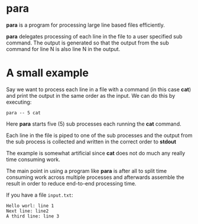 # para

**para** is a program for processing large line based files efficiently.

**para** delegates processing of each line in the file to a user specified sub command. The output is generated so that the output from the sub command for line N is also line N in the output.

# A small example

Say we want to process each line in a file with a command (in this case **cat**) and print the output in the same order as the input. We can do this by executing:

```
para -- 5 cat
```

Here **para** starts five (5) sub processes each running the **cat** command.

Each line in the file is piped to one of the sub processes and the output from the sub process is collected and written  in the correct order to **stdout**

The example is somewhat artificial since **cat** does not do much any really time consuming work.

The main point in using a program like **para** is after all to split time consuming work across multiple processes and afterwards assemble the result in order to reduce end-to-end processing time.

If you have a file ```input.txt```:

```
Hello worl: line 1
Next line: line2
A third line: line 3
```


